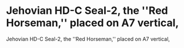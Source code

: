 # Jehovian HD-C Seal-2, the ''Red Horseman,'' placed on A7 vertical,

Jehovian HD-C Seal-2, the ''Red Horseman,'' placed on A7 vertical,